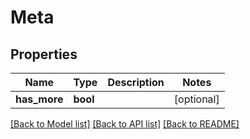 # Meta

## Properties
Name | Type | Description | Notes
------------ | ------------- | ------------- | -------------
**has_more** | **bool** |  | [optional] 

[[Back to Model list]](../../README.md#documentation-for-models) [[Back to API list]](../../README.md#documentation-for-api-endpoints) [[Back to README]](../../README.md)

